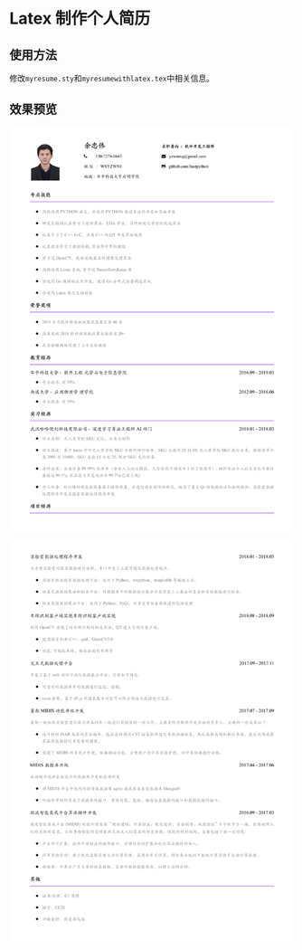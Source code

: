 # Latex 制作个人简历

## 使用方法

修改```myresume.sty```和```myresumewithlatex.tex```中相关信息。

## 效果预览

![](./pdf/tp1.jpeg)

![](./pdf/tp2.jpeg)
